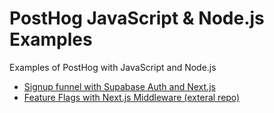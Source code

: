 # PostHog JavaScript & Node.js Examples

Examples of PostHog with JavaScript and Node.js

- [Signup funnel with Supabase Auth and Next.js](supabase-signup-funnel)
- [Feature Flags with Next.js Middleware (exteral repo)](https://github.com/vercel/examples/tree/main/edge-functions/feature-flag-posthog)